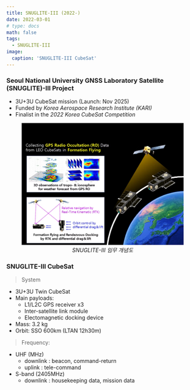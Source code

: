 ```yaml
---
title: SNUGLITE-III (2022-)
date: 2022-03-01
# type: docs
math: false
tags:
  - SNUGLITE-III
image:
  caption: 'SNUGLITE-III CubeSat'
---
```


<!-------------------------------------------------------------------------------------->

### Seoul National University GNSS Laboratory Satellite (SNUGLITE)-III Project
  - 3U+3U CubeSat mission (Launch: Nov 2025)
  - Funded by *Korea Aerospace Research Institute (KARI)*
  - Finalist in the *2022 Korea CubeSat Competition*


<figure style="text-align: center;">

![snuglite3-fig1](fig1.png) 
*SNUGLITE-III 임무 개념도*

</figure>


### SNUGLITE-III CubeSat

> System
- 3U+3U Twin CubeSat 
- Main payloads: 
  * L1/L2C GPS receiver x3
  * Inter-satellite link module
  * Electomagnetic docking device
- Mass: 3.2 kg
- Orbit: SSO 600km (LTAN 12h30m)​
> Frequency:
- UHF (MHz) 
   * downlink : beacon, command-return
   * uplink : tele-command
- S-band (2405MHz)
   * downlink : housekeeping data, mission data